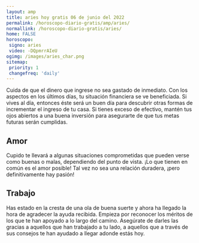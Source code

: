 ```yaml
---
layout: amp
title: aries hoy gratis 06 de junio del 2022 
permalink: /horoscopo-diario-gratis/amp/aries/
normallink: /horoscopo-diario-gratis/aries/
home: FALSE
horoscopo:
 signo: aries
 video: -DQpmrrAIeU
ogimg: /images/aries_char.png
sitemap:
 priority: 1
 changefreq: 'daily'
---
```



Cuida de que el dinero que ingrese no sea gastado de inmediato. Con los aspectos en los últimos días, tu situación financiera se ve beneficiada. Si vives al día, entonces éste será un buen día para descubrir otras formas de incrementar el ingreso de tu casa. Si tienes exceso de efectivo, mantén tus ojos abiertos a una buena inversión para asegurarte de que tus metas futuras serán cumplidas.

## Amor

Cupido te llevará a algunas situaciones comprometidas que pueden verse como buenas o malas, dependiendo del punto de vista. ¡Lo que tienen en común es el amor posible! Tal vez no sea una relación duradera, ¡pero definitivamente hay pasión!

## Trabajo

Has estado en la cresta de una ola de buena suerte y ahora ha llegado la hora de agradecer la ayuda recibida. Empieza por reconocer los méritos de los que te han apoyado a lo largo del camino. Asegúrate de darles las gracias a aquellos que han trabajado a tu lado, a aquellos que a través de sus consejos te han ayudado a llegar adonde estás hoy.